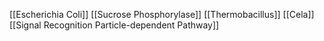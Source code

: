 [[Escherichia Coli]]
[[Sucrose Phosphorylase]]
[[Thermobacillus]]
[[Cela]]
[[Signal Recognition Particle-dependent Pathway]]

